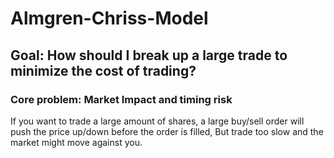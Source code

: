 # Almgren-Chriss-Model

## Goal: How should I break up a large trade to minimize the cost of trading?

### Core problem: Market Impact and timing risk
If you want to trade a large amount of shares, a large buy/sell order will push the price up/down before the order is filled, But trade too slow and the market might move against you.


